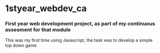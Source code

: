 # 1styear_webdev_ca
<h3>First year web development project, as part of my continuous assesment for that module</h3>

This was my first time using Javascript, the task was to develop a simple top down game
